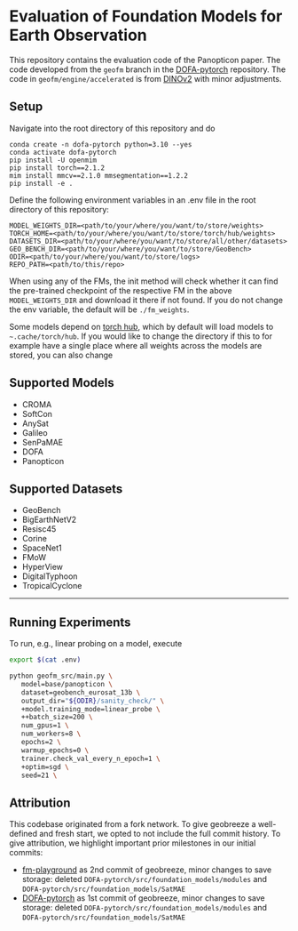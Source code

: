 # Evaluation of Foundation Models for Earth Observation

This repository contains the evaluation code of the Panopticon paper.
The code developed from the `geofm` branch in the [DOFA-pytorch](https://github.com/xiong-zhitong/DOFA-pytorch) repository. The code in `geofm/engine/accelerated` is from [DINOv2](https://github.com/facebookresearch/dinov2) with minor adjustments.

## Setup

Navigate into the root directory of this repository and do
```
conda create -n dofa-pytorch python=3.10 --yes
conda activate dofa-pytorch
pip install -U openmim
pip install torch==2.1.2
mim install mmcv==2.1.0 mmsegmentation==1.2.2
pip install -e .
```

Define the following environment variables in an .env file in the root directory of this repository:
```shell
MODEL_WEIGHTS_DIR=<path/to/your/where/you/want/to/store/weights>
TORCH_HOME=<path/to/your/where/you/want/to/store/torch/hub/weights>
DATASETS_DIR=<path/to/your/where/you/want/to/store/all/other/datasets>
GEO_BENCH_DIR=<path/to/your/where/you/want/to/store/GeoBench>
ODIR=<path/to/your/where/you/want/to/store/logs>
REPO_PATH=<path/to/this/repo>
```

When using any of the FMs, the init method will check whether it can find the pre-trained checkpoint of the respective FM in the above `MODEL_WEIGHTS_DIR` and download it there if not found. If you do not change the env
variable, the default will be `./fm_weights`.

Some models depend on [torch hub](https://pytorch.org/docs/stable/hub.html#where-are-my-downloaded-models-saved), which by default will load models to `~.cache/torch/hub`. If you would like to change the directory if this to
for example have a single place where all weights across the models are stored, you can also change



## Supported Models

- CROMA
- SoftCon
- AnySat
- Galileo
- SenPaMAE
- DOFA
- Panopticon

## Supported Datasets

- GeoBench
- BigEarthNetV2
- Resisc45
- Corine
- SpaceNet1
- FMoW
- HyperView
- DigitalTyphoon
- TropicalCyclone

---


## Running Experiments

To run, e.g., linear probing on a model, execute

```bash
export $(cat .env)

python geofm_src/main.py \
   model=base/panopticon \
   dataset=geobench_eurosat_13b \
   output_dir="${ODIR}/sanity_check/" \
   +model.training_mode=linear_probe \
   ++batch_size=200 \
   num_gpus=1 \
   num_workers=8 \
   epochs=2 \
   warmup_epochs=0 \
   trainer.check_val_every_n_epoch=1 \
   +optim=sgd \
   seed=21 \
```

## Attribution

This codebase originated from a fork network. To give geobreeze a well-defined and fresh start, we opted to not include the full commit history. To give attribution, we highlight important prior milestones in our initial commits:
- [fm-playground](https://github.com/ando-shah/fm-playground/tree/ecfa7b8c04f28f62ec01a4f7fe8ff8be8c5f53a5) as 2nd commit of geobreeze, minor changes to save storage: deleted `DOFA-pytorch/src/foundation_models/modules` and `DOFA-pytorch/src/foundation_models/SatMAE`
- [DOFA-pytorch](https://github.com/xiong-zhitong/DOFA-pytorch/tree/b915a2f6d2983c04fd08a270a09e5032e9eb91a9) as 1st commit of geobreeze, minor changes to save storage: deleted `DOFA-pytorch/src/foundation_models/modules` and `DOFA-pytorch/src/foundation_models/SatMAE`
